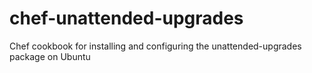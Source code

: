 chef-unattended-upgrades
========================

Chef cookbook for installing and configuring the unattended-upgrades package on Ubuntu